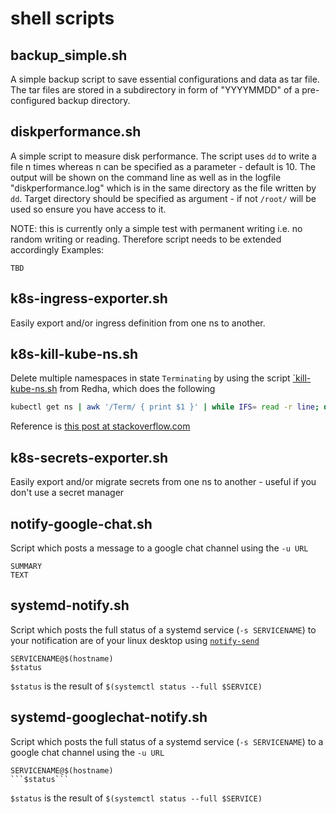 # shell scripts

## backup_simple.sh

A simple backup script to save essential configurations and data as tar file. The tar files are stored in a subdirectory in form of "YYYYMMDD" of a pre-configured backup directory.

## diskperformance.sh

A simple script to measure disk performance. The script uses `dd` to write a file n times whereas n can be specified as a parameter - default is 10. The output will be shown on the command line as well as in the logfile "diskperformance.log" which is in the same directory as the file written by `dd`.
Target directory should be specified as argument - if not `/root/` will be used so ensure you have access to it.

NOTE: this is currently only a simple test with permanent writing i.e. no random writing or reading. Therefore script needs to be extended accordingly
Examples:

```
TBD 
```

## k8s-ingress-exporter.sh

Easily export and/or ingress definition from one ns to another.

## k8s-kill-kube-ns.sh

Delete multiple namespaces in state `Terminating` by using the script [`kill-kube-ns.sh](./kill-kube-ns.sh) from Redha, which does the following

```bash
kubectl get ns | awk '/Term/ { print $1 }' | while IFS= read -r line; do ~/bin/kill-kube-ns.sh $line; done
```

Reference is [this post at stackoverflow.com](https://stackoverflow.com/questions/60230242/how-to-output-the-result-of-a-chain-of-commands-for-a-given-input-with-bash/60303522#60303522)

## k8s-secrets-exporter.sh

Easily export and/or migrate secrets from one ns to another - useful if you don't use a secret manager

## notify-google-chat.sh

Script which posts a message to a google chat channel using the `-u URL`

```
SUMMARY
TEXT
```

## systemd-notify.sh

Script which posts the full status of a systemd service (`-s SERVICENAME`) to your notification are of your linux desktop using [`notify-send`](https://wiki.archlinux.org/title/Desktop_notifications#Bash)

```
SERVICENAME@$(hostname)
$status
```

`$status` is the result of `$(systemctl status --full $SERVICE)`


## systemd-googlechat-notify.sh

Script which posts the full status of a systemd service (`-s SERVICENAME`) to a google chat channel using the `-u URL`

```
SERVICENAME@$(hostname)
```$status```
```

`$status` is the result of `$(systemctl status --full $SERVICE)`
